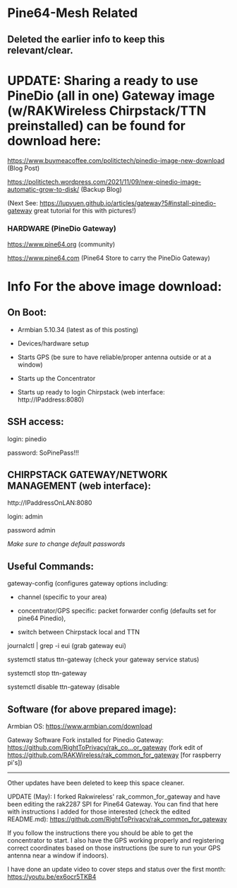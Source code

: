 # Pine64-Mesh Related 

## Deleted the earlier info to keep this relevant/clear.

# UPDATE: Sharing a ready to use PineDio (all in one) Gateway image (w/RAKWireless Chirpstack/TTN preinstalled) can be found for download here:

https://www.buymeacoffee.com/politictech/pinedio-image-new-download (Blog Post)

https://politictech.wordpress.com/2021/11/09/new-pinedio-image-automatic-grow-to-disk/ (Backup Blog)

(Next See: https://lupyuen.github.io/articles/gateway?5#install-pinedio-gateway great tutorial for this with pictures!)

### HARDWARE (PineDio Gateway)

https://www.pine64.org (community)

https://www.pine64.com (Pine64 Store to carry the PineDio Gateway)


# Info For the above image download:

## On Boot:

* Armbian 5.10.34 (latest as of this posting)

* Devices/hardware setup

* Starts GPS (be sure to have reliable/proper antenna outside or at a window)

* Starts up the Concentrator

* Starts up ready to login Chirpstack (web interface: http://IPaddress:8080)


## SSH access:


login: pinedio

password: SoPinePass!!!



## CHIRPSTACK GATEWAY/NETWORK MANAGEMENT (web interface):


http://IPaddressOnLAN:8080


login: admin

password admin


*Make sure to change default passwords*


## Useful Commands:


gateway-config (configures gateway options including:

- channel (specific to your area)
 
- concentrator/GPS specific: packet forwarder config (defaults set for pine64 Pinedio),

- switch between Chirpstack local and TTN

journalctl | grep -i eui (grab gateway eui)

systemctl status ttn-gateway (check your gateway service status)

systemctl stop ttn-gateway

systemctl disable ttn-gateway (disable


## Software (for above prepared image):

Armbian OS: https://www.armbian.com/download

Gateway Software Fork installed for Pinedio Gateway: https://github.com/RightToPrivacy/rak_co...or_gateway (fork edit of https://github.com/RAKWireless/rak_common_for_gateway [for raspberry pi's]) 

---

Other updates have been deleted to keep this space cleaner.

UPDATE (May): I forked Rakwireless' rak_common_for_gateway and have been editing the rak2287 SPI for Pine64 Gateway. You can find that here with instructions 
I added for those interested (check the edited README.md):
https://github.com/RightToPrivacy/rak_common_for_gateway

If you follow the instructions there you should be able to get the concentrator to start. I also have the GPS working properly and registering correct coordinates based on those instructions (be sure to run your GPS antenna near a window if indoors).


I have done an update video to cover steps and status over the first month: https://youtu.be/ex6ocr5TKB4
